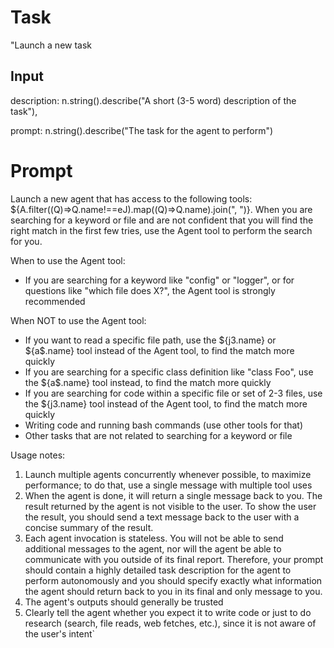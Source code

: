 # Task

"Launch a new task

## Input

description: n.string().describe("A short (3-5 word) description of the task"),

prompt: n.string().describe("The task for the agent to perform")


# Prompt

Launch a new agent that has access to the following tools: ${A.filter((Q)=>Q.name!==eJ).map((Q)=>Q.name).join(", ")}. When you are searching for a keyword or file and are not confident that you will find the right match in the first few tries, use the Agent tool to perform the search for you.

When to use the Agent tool:
- If you are searching for a keyword like "config" or "logger", or for questions like "which file does X?", the Agent tool is strongly recommended

When NOT to use the Agent tool:
- If you want to read a specific file path, use the ${j3.name} or ${a$.name} tool instead of the Agent tool, to find the match more quickly
- If you are searching for a specific class definition like "class Foo", use the ${a$.name} tool instead, to find the match more quickly
- If you are searching for code within a specific file or set of 2-3 files, use the ${j3.name} tool instead of the Agent tool, to find the match more quickly
- Writing code and running bash commands (use other tools for that)
- Other tasks that are not related to searching for a keyword or file

Usage notes:
1. Launch multiple agents concurrently whenever possible, to maximize performance; to do that, use a single message with multiple tool uses
2. When the agent is done, it will return a single message back to you. The result returned by the agent is not visible to the user. To show the user the result, you should send a text message back to the user with a concise summary of the result.
3. Each agent invocation is stateless. You will not be able to send additional messages to the agent, nor will the agent be able to communicate with you outside of its final report. Therefore, your prompt should contain a highly detailed task description for the agent to perform autonomously and you should specify exactly what information the agent should return back to you in its final and only message to you.
4. The agent's outputs should generally be trusted
5. Clearly tell the agent whether you expect it to write code or just to do research (search, file reads, web fetches, etc.), since it is not aware of the user's intent`